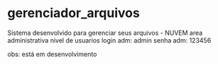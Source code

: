 # gerenciador_arquivos

Sistema desenvolvido para gerenciar seus arquivos - NUVEM
area administrativa
nivel de usuarios
login adm: admin
senha adm: 123456

obs: está em desenvolvimento
